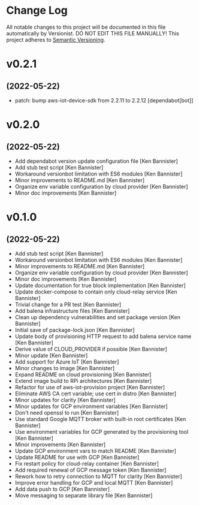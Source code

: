 # Change Log

All notable changes to this project will be documented in this file
automatically by Versionist. DO NOT EDIT THIS FILE MANUALLY!
This project adheres to [Semantic Versioning](http://semver.org/).

# v0.2.1
## (2022-05-22)

* patch: bump aws-iot-device-sdk from 2.2.11 to 2.2.12 [dependabot[bot]]

# v0.2.0
## (2022-05-22)

* Add dependabot version update configuration file [Ken Bannister]
* Add stub test script [Ken Bannister]
* Workaround versionbot limitation with ES6 modules [Ken Bannister]
* Minor improvements to README.md [Ken Bannister]
* Organize env variable configuration by cloud provider [Ken Bannister]
* Minor doc improvements [Ken Bannister]

# v0.1.0
## (2022-05-22)

* Add stub test script [Ken Bannister]
* Workaround versionbot limitation with ES6 modules [Ken Bannister]
* Minor improvements to README.md [Ken Bannister]
* Organize env variable configuration by cloud provider [Ken Bannister]
* Minor doc improvements [Ken Bannister]
* Update documentation for true block implementation [Ken Bannister]
* Update docker-compose to contain only cloud-relay service [Ken Bannister]
* Trivial change for a PR test [Ken Bannister]
* Add balena infrastructure files [Ken Bannister]
* Clean up dependency vulnerabilities and set package version [Ken Bannister]
* Initial save of package-lock.json [Ken Bannister]
* Update body of provisioning HTTP request to add balena service name [Ken Bannister]
* Derive value of CLOUD_PROVIDER if possible [Ken Bannister]
* Minor update [Ken Bannister]
* Add support for Azure IoT [Ken Bannister]
* Minor changes to image [Ken Bannister]
* Expand README on cloud provisioning [Ken Bannister]
* Extend image build to RPi architectures [Ken Bannister]
* Refactor for use of aws-iot-provision project [Ken Bannister]
* Eliminate AWS CA cert variable; use cert in distro [Ken Bannister]
* Minor updates for clarity [Ken Bannister]
* Minor updates for GCP environment variables [Ken Bannister]
* Don't need openssl to run [Ken Bannister]
* Use standard Google MQTT broker with built-in root certificates [Ken Bannister]
* Use environment variables for GCP generated by the provisioning tool [Ken Bannister]
* Minor improvements [Ken Bannister]
* Update GCP environment vars to match README [Ken Bannister]
* Update README for use with GCP [Ken Bannister]
* Fix restart policy for cloud-relay container [Ken Bannister]
* Add required renewal of GCP message token [Ken Bannister]
* Rework how to retry connection to MQTT for clarity [Ken Bannister]
* Improve error handling for GCP and local MQTT [Ken Bannister]
* Add data push to GCP [Ken Bannister]
* Move messaging to separate library file [Ken Bannister]
